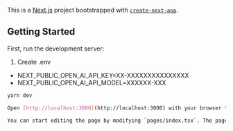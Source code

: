 This is a [Next.js](https://nextjs.org/) project bootstrapped with [`create-next-app`](https://github.com/vercel/next.js/tree/canary/packages/create-next-app).

## Getting Started

First, run the development server:

1. Create .env

- NEXT_PUBLIC_OPEN_AI_API_KEY=XX-XXXXXXXXXXXXXXX
- NEXT_PUBLIC_OPEN_AI_API_MODEL=XXXXXX-XXX

```bash
yarn dev

Open [http://localhost:3000](http://localhost:3000) with your browser to see the result.

You can start editing the page by modifying `pages/index.tsx`. The page auto-updates as you edit the file.
```
